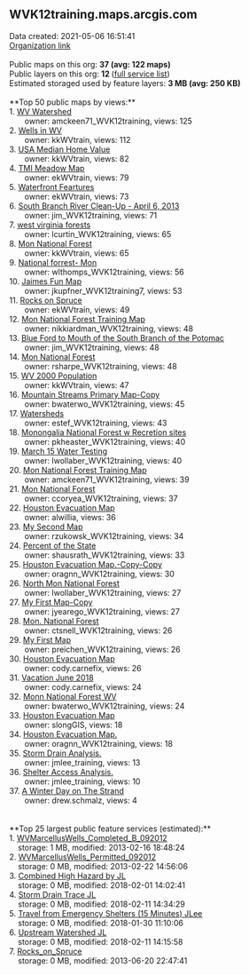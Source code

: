 <h2>WVK12training.maps.arcgis.com</h2> Data created: 2021-05-06 16:51:41 <br /><a target='new' href='https://WVK12training.maps.arcgis.com'>Organization link</a><br /><br />Public maps on this org: <b>37 (avg: 122 maps)</b><br />Public layers on this org: <b>12 </b>(<a target='new' href='https://services.arcgis.com/xWzwOwbfOFfpZ2A2/ArcGIS/rest/services'>full service list</a>)<br />Estimated storaged used by feature layers: <b>3 MB (avg: 250 KB)</b><br /><br />**Top 50 public maps by views:**<br />  1. <a target='new' href='https://www.arcgis.com/home/item.html?id=fd01c551178b4227bb2609378a2eb92e'>WV Watershed</a> <br />  &nbsp;&nbsp;&nbsp;&nbsp; &nbsp;&nbsp;owner: amckeen71_WVK12training, views: 125<br />  2. <a target='new' href='https://www.arcgis.com/home/item.html?id=b2388d8b5fc54a6ea1f3639de17b3665'>Wells in WV</a> <br />  &nbsp;&nbsp;&nbsp;&nbsp; &nbsp;&nbsp;owner: kkWVtrain, views: 112<br />  3. <a target='new' href='https://www.arcgis.com/home/item.html?id=95b5c7465ca54e6e9d45fc06dea770d5'>USA Median Home Value</a> <br />  &nbsp;&nbsp;&nbsp;&nbsp; &nbsp;&nbsp;owner: kkWVtrain, views: 82<br />  4. <a target='new' href='https://www.arcgis.com/home/item.html?id=9e543d20eb8742348dfe4eefad7818d6'>TMI Meadow Map</a> <br />  &nbsp;&nbsp;&nbsp;&nbsp; &nbsp;&nbsp;owner: ekWVtrain, views: 79<br />  5. <a target='new' href='https://www.arcgis.com/home/item.html?id=eed29b4ccf7a497cad33f2fb6e761d23'>Waterfront Feartures</a> <br />  &nbsp;&nbsp;&nbsp;&nbsp; &nbsp;&nbsp;owner: ekWVtrain, views: 73<br />  6. <a target='new' href='https://www.arcgis.com/home/item.html?id=ca7aa21ddceb492c8127e0a3608e837f'>South Branch River Clean-Up - April 6, 2013</a> <br />  &nbsp;&nbsp;&nbsp;&nbsp; &nbsp;&nbsp;owner: jim_WVK12training, views: 71<br />  7. <a target='new' href='https://www.arcgis.com/home/item.html?id=5c611af29afb4005b01a21f3afa0ffdc'>west virginia forests</a> <br />  &nbsp;&nbsp;&nbsp;&nbsp; &nbsp;&nbsp;owner: lcurtin_WVK12training, views: 65<br />  8. <a target='new' href='https://www.arcgis.com/home/item.html?id=4a5e5a670a0543a393b547a6b83d4dc7'>Mon National Forest</a> <br />  &nbsp;&nbsp;&nbsp;&nbsp; &nbsp;&nbsp;owner: kkWVtrain, views: 65<br />  9. <a target='new' href='https://www.arcgis.com/home/item.html?id=143825cac913421ebed356d0bd46b34b'>National forrest- Mon</a> <br />  &nbsp;&nbsp;&nbsp;&nbsp; &nbsp;&nbsp;owner: wlthomps_WVK12training, views: 56<br />  10. <a target='new' href='https://www.arcgis.com/home/item.html?id=582c18d802274a8aa146ccbfca97ec08'>Jaimes Fun Map</a> <br />  &nbsp;&nbsp;&nbsp;&nbsp; &nbsp;&nbsp;owner: jkupfner_WVK12training7, views: 53<br />  11. <a target='new' href='https://www.arcgis.com/home/item.html?id=25181f95fa5a4c72a287a635f51fd990'>Rocks on Spruce</a> <br />  &nbsp;&nbsp;&nbsp;&nbsp; &nbsp;&nbsp;owner: ekWVtrain, views: 49<br />  12. <a target='new' href='https://www.arcgis.com/home/item.html?id=ee11ef070ceb4ff8a3473776848ae19b'>Mon National Forest Training Map</a> <br />  &nbsp;&nbsp;&nbsp;&nbsp; &nbsp;&nbsp;owner: nikkiardman_WVK12training, views: 48<br />  13. <a target='new' href='https://www.arcgis.com/home/item.html?id=be90ee5b7ea14adfadce83b3fe9c6d05'>Blue Ford to Mouth of the South Branch of the Potomac</a> <br />  &nbsp;&nbsp;&nbsp;&nbsp; &nbsp;&nbsp;owner: jim_WVK12training, views: 48<br />  14. <a target='new' href='https://www.arcgis.com/home/item.html?id=374689cc6212416badc95facf5547e58'>Mon National Forest</a> <br />  &nbsp;&nbsp;&nbsp;&nbsp; &nbsp;&nbsp;owner: rsharpe_WVK12training, views: 48<br />  15. <a target='new' href='https://www.arcgis.com/home/item.html?id=cd41b4d3eef1482a9cfa5108d79e3d05'>WV 2000 Population</a> <br />  &nbsp;&nbsp;&nbsp;&nbsp; &nbsp;&nbsp;owner: kkWVtrain, views: 47<br />  16. <a target='new' href='https://www.arcgis.com/home/item.html?id=8362e1c7d7a749b6bae485d6e10b0353'>Mountain Streams Primary Map-Copy</a> <br />  &nbsp;&nbsp;&nbsp;&nbsp; &nbsp;&nbsp;owner: bwaterwo_WVK12training, views: 45<br />  17. <a target='new' href='https://www.arcgis.com/home/item.html?id=0691193d224a427ea369cb5a214b88ed'>Watersheds</a> <br />  &nbsp;&nbsp;&nbsp;&nbsp; &nbsp;&nbsp;owner: estef_WVK12training, views: 43<br />  18. <a target='new' href='https://www.arcgis.com/home/item.html?id=e6fd26a873c4495cbdbb8278eee415f9'>Monongalia National Forest w Recretion sites</a> <br />  &nbsp;&nbsp;&nbsp;&nbsp; &nbsp;&nbsp;owner: pkheaster_WVK12training, views: 40<br />  19. <a target='new' href='https://www.arcgis.com/home/item.html?id=ab82451ed78f41b9a8ce84193efc6f70'>March 15 Water Testing</a> <br />  &nbsp;&nbsp;&nbsp;&nbsp; &nbsp;&nbsp;owner: lwollaber_WVK12training, views: 40<br />  20. <a target='new' href='https://www.arcgis.com/home/item.html?id=ba6f1c28724f44dea28310e243f96554'>Mon National Forest Training Map</a> <br />  &nbsp;&nbsp;&nbsp;&nbsp; &nbsp;&nbsp;owner: amckeen71_WVK12training, views: 39<br />  21. <a target='new' href='https://www.arcgis.com/home/item.html?id=8f9ca88ba01a4914a51447e4bf6eada6'>Mon National Forest</a> <br />  &nbsp;&nbsp;&nbsp;&nbsp; &nbsp;&nbsp;owner: ccoryea_WVK12training, views: 37<br />  22. <a target='new' href='https://www.arcgis.com/home/item.html?id=2dab07069978492082134d37e81bd1ee'>Houston Evacuation Map</a> <br />  &nbsp;&nbsp;&nbsp;&nbsp; &nbsp;&nbsp;owner: alwillia, views: 36<br />  23. <a target='new' href='https://www.arcgis.com/home/item.html?id=6bfc3a4d486a4b5496771f8acc8a64d7'>My Second Map</a> <br />  &nbsp;&nbsp;&nbsp;&nbsp; &nbsp;&nbsp;owner: rzukowsk_WVK12training, views: 34<br />  24. <a target='new' href='https://www.arcgis.com/home/item.html?id=dd41e3c5ec424f8b80e590202673093c'>Percent of the State</a> <br />  &nbsp;&nbsp;&nbsp;&nbsp; &nbsp;&nbsp;owner: shausrath_WVK12training, views: 33<br />  25. <a target='new' href='https://www.arcgis.com/home/item.html?id=48a2f7813f37416ba6566a76271d92a8'>Houston Evacuation Map.-Copy-Copy</a> <br />  &nbsp;&nbsp;&nbsp;&nbsp; &nbsp;&nbsp;owner: oragnn_WVK12training, views: 30<br />  26. <a target='new' href='https://www.arcgis.com/home/item.html?id=f3b1c265760f453a81392aae9df0ee44'>North Mon National Forest</a> <br />  &nbsp;&nbsp;&nbsp;&nbsp; &nbsp;&nbsp;owner: lwollaber_WVK12training, views: 27<br />  27. <a target='new' href='https://www.arcgis.com/home/item.html?id=74f49618fd2a4946ac2f3c1bcba439af'>My First Map-Copy</a> <br />  &nbsp;&nbsp;&nbsp;&nbsp; &nbsp;&nbsp;owner: jyearego_WVK12training, views: 27<br />  28. <a target='new' href='https://www.arcgis.com/home/item.html?id=95d286f0cef04793ad7cb1d840890ac2'>Mon. National Forest</a> <br />  &nbsp;&nbsp;&nbsp;&nbsp; &nbsp;&nbsp;owner: ctsnell_WVK12training, views: 26<br />  29. <a target='new' href='https://www.arcgis.com/home/item.html?id=181f00435df04688a9feeeb21aa8d984'>My First Map</a> <br />  &nbsp;&nbsp;&nbsp;&nbsp; &nbsp;&nbsp;owner: preichen_WVK12training, views: 26<br />  30. <a target='new' href='https://www.arcgis.com/home/item.html?id=a4468567ae47489296a43feee1cbd424'>Houston Evacuation Map</a> <br />  &nbsp;&nbsp;&nbsp;&nbsp; &nbsp;&nbsp;owner: cody.carnefix, views: 26<br />  31. <a target='new' href='https://www.arcgis.com/home/item.html?id=057971c20c33402a913beba53de1a88a'>Vacation June 2018</a> <br />  &nbsp;&nbsp;&nbsp;&nbsp; &nbsp;&nbsp;owner: cody.carnefix, views: 24<br />  32. <a target='new' href='https://www.arcgis.com/home/item.html?id=b0793bcf1c8d4e568a236c6a11f8e2eb'>Monn National Forest WV</a> <br />  &nbsp;&nbsp;&nbsp;&nbsp; &nbsp;&nbsp;owner: bwaterwo_WVK12training, views: 24<br />  33. <a target='new' href='https://www.arcgis.com/home/item.html?id=2c6cf34cbe434b4597f825698e80548f'>Houston Evacuation Map</a> <br />  &nbsp;&nbsp;&nbsp;&nbsp; &nbsp;&nbsp;owner: slongGIS, views: 18<br />  34. <a target='new' href='https://www.arcgis.com/home/item.html?id=95c28c4f84364847b72b0afe1846cecd'>Houston Evacuation Map.</a> <br />  &nbsp;&nbsp;&nbsp;&nbsp; &nbsp;&nbsp;owner: oragnn_WVK12training, views: 18<br />  35. <a target='new' href='https://www.arcgis.com/home/item.html?id=c08d2000aa82463fb53412fb198ff094'>Storm Drain Analysis.</a> <br />  &nbsp;&nbsp;&nbsp;&nbsp; &nbsp;&nbsp;owner: jmlee_training, views: 13<br />  36. <a target='new' href='https://www.arcgis.com/home/item.html?id=672c5b2dd0c04cc1a22fe4e2d891653c'>Shelter Access Analysis.</a> <br />  &nbsp;&nbsp;&nbsp;&nbsp; &nbsp;&nbsp;owner: jmlee_training, views: 10<br />  37. <a target='new' href='https://www.arcgis.com/home/item.html?id=a2afd3d754bc4adfae2034bac35d4bb8'>A Winter Day on The Strand</a> <br />  &nbsp;&nbsp;&nbsp;&nbsp; &nbsp;&nbsp;owner: drew.schmalz, views: 4<br /><br /><br />**Top 25 largest public feature services (estimated):**<br /> 1. <a target='new' href='https://www.arcgis.com/home/item.html?id=5ed4737a41f640688ea5b5c78774b88e'>WVMarcellusWells_Completed_B_092012</a><br /> &nbsp;&nbsp;&nbsp;&nbsp;storage: 1 MB, modified: 2013-02-16 18:48:24<br /> 2. <a target='new' href='https://www.arcgis.com/home/item.html?id=b90bb79d68cd49708cc092aa9e49820d'>WVMarcellusWells_Permitted_092012</a><br /> &nbsp;&nbsp;&nbsp;&nbsp;storage: 0 MB, modified: 2013-02-22 14:56:06<br /> 3. <a target='new' href='https://www.arcgis.com/home/item.html?id=1e75b0cdf1bc4cbe8490e43961379cda'>Combined High Hazard by JL</a><br /> &nbsp;&nbsp;&nbsp;&nbsp;storage: 0 MB, modified: 2018-02-01 14:02:41<br /> 4. <a target='new' href='https://www.arcgis.com/home/item.html?id=f6eff5a299cb4790b091c0d3aa932c0c'>Storm Drain Trace JL</a><br /> &nbsp;&nbsp;&nbsp;&nbsp;storage: 0 MB, modified: 2018-02-11 14:34:29<br /> 5. <a target='new' href='https://www.arcgis.com/home/item.html?id=b9d806a767914875a9f76a29caf10d12'>Travel from Emergency Shelters (15 Minutes) JLee</a><br /> &nbsp;&nbsp;&nbsp;&nbsp;storage: 0 MB, modified: 2018-01-30 11:10:06<br /> 6. <a target='new' href='https://www.arcgis.com/home/item.html?id=8c1f88c0162e4358bb2cefacb2b4d617'>Upstream Watershed JL</a><br /> &nbsp;&nbsp;&nbsp;&nbsp;storage: 0 MB, modified: 2018-02-11 14:15:58<br /> 7. <a target='new' href='https://www.arcgis.com/home/item.html?id=66d00f38735e4df98549f17013e429b6'>Rocks_on_Spruce</a><br /> &nbsp;&nbsp;&nbsp;&nbsp;storage: 0 MB, modified: 2013-06-20 22:47:41<br />